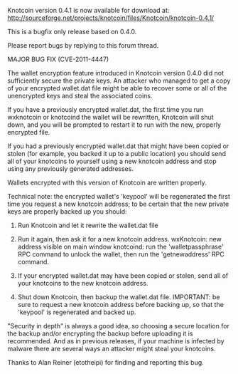 Knotcoin version 0.4.1 is now available for download at:
http://sourceforge.net/projects/knotcoin/files/Knotcoin/knotcoin-0.4.1/

This is a bugfix only release based on 0.4.0.

Please report bugs by replying to this forum thread.

MAJOR BUG FIX  (CVE-2011-4447)

The wallet encryption feature introduced in Knotcoin version 0.4.0 did not sufficiently secure the private keys. An attacker who
managed to get a copy of your encrypted wallet.dat file might be able to recover some or all of the unencrypted keys and steal the
associated coins.

If you have a previously encrypted wallet.dat, the first time you run wxknotcoin or knotcoind the wallet will be rewritten, Knotcoin will
shut down, and you will be prompted to restart it to run with the new, properly encrypted file.

If you had a previously encrypted wallet.dat that might have been copied or stolen (for example, you backed it up to a public
location) you should send all of your knotcoins to yourself using a new knotcoin address and stop using any previously generated addresses.

Wallets encrypted with this version of Knotcoin are written properly.

Technical note: the encrypted wallet's 'keypool' will be regenerated the first time you request a new knotcoin address; to be certain that the
new private keys are properly backed up you should:

1. Run Knotcoin and let it rewrite the wallet.dat file

2. Run it again, then ask it for a new knotcoin address.
wxKnotcoin: new address visible on main window
knotcoind: run the 'walletpassphrase' RPC command to unlock the wallet,  then run the 'getnewaddress' RPC command.

3. If your encrypted wallet.dat may have been copied or stolen, send all of your knotcoins to the new knotcoin address.

4. Shut down Knotcoin, then backup the wallet.dat file.
IMPORTANT: be sure to request a new knotcoin address before backing up, so that the 'keypool' is regenerated and backed up.

"Security in depth" is always a good idea, so choosing a secure location for the backup and/or encrypting the backup before uploading it is recommended. And as in previous releases, if your machine is infected by malware there are several ways an attacker might steal your knotcoins.

Thanks to Alan Reiner (etotheipi) for finding and reporting this bug.
